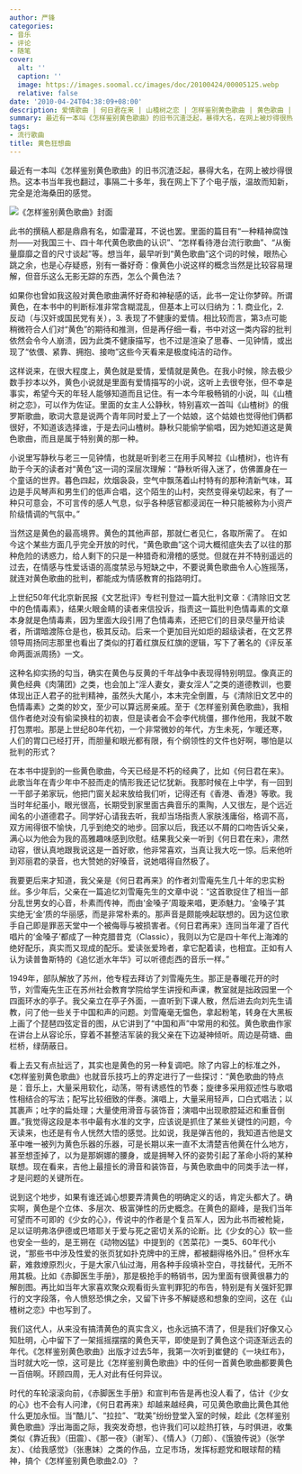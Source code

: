 ```yaml
---
author: 严锋
categories:
- 音乐
- 评论
- 随笔
cover:
  alt: ''
  caption: ''
  image: https://images.soomal.cc/images/doc/20100424/00005125.webp
  relative: false
date: '2010-04-24T04:38:09+08:00'
description: 爱情歌曲 | 何日君在来 | 山楂树之恋 | 怎样鉴别黄色歌曲 | 黄色歌曲 | 源自：严锋博客 | 版权：转载 |  平均/总评分：07.78/70
summary: 最近有一本叫《怎样鉴别黄色歌曲》的旧书沉渣泛起，暴得大名，在网上被炒得很热。这本书当年我也翻过，事隔二十多年，我在网上下了个电子版，温故而知新，完全是沧海桑田的感觉。此书的撰稿人都是鼎鼎有名，如雷灌耳，不说也罢。里面的篇目有“一种精神腐蚀剂――对我国三十、四十年代黄色歌曲的认识”、“怎样看待港台流行歌曲”、“从衡量靡靡之音的尺寸谈起”等。想当年，最早听到“黄色歌曲”这个词的时候，眼热心跳之余，也是心存疑惑，别有一番好奇……
tags:
- 流行歌曲
title: 黄色狂想曲
---
```


最近有一本叫《怎样鉴别黄色歌曲》的旧书沉渣泛起，暴得大名，在网上被炒得很热。这本书当年我也翻过，事隔二十多年，我在网上下了个电子版，温故而知新，完全是沧海桑田的感觉。

![《怎样鉴别黄色歌曲》封面](https://images.soomal.cc/images/doc/20100424/00005125.webp)



此书的撰稿人都是鼎鼎有名，如雷灌耳，不说也罢。里面的篇目有“一种精神腐蚀剂――对我国三十、四十年代黄色歌曲的认识”、“怎样看待港台流行歌曲”、“从衡量靡靡之音的尺寸谈起”等。想当年，最早听到“黄色歌曲”这个词的时候，眼热心跳之余，也是心存疑惑，别有一番好奇：像黄色小说这样的概念当然是比较容易理解，但音乐这么无影无踪的东西，怎么个黄色法？

如果你也曾如我这般对黄色歌曲满怀好奇和神秘感的话，此书一定让你梦碎。所谓黄色，在本书中的判断标准非常含糊混乱，但基本上可以归纳为：1. 商业化，2. 反动（与汉奸或国民党有关），3. 表现了不健康的爱情。相比较而言，第3点可能稍微符合人们对“黄色”的期待和推测，但是再仔细一看，书中对这一类内容的批判依然会令今人崩溃，因为此类不健康描写，也不过是渲染了思春、一见钟情，或出现了“依偎、紧靠、拥抱、接吻”这些今天看来是极度纯洁的动作。

这样说来，在很大程度上，黄色就是爱情，爱情就是黄色。在我小时候，除去极少数手抄本以外，黄色小说就是里面有爱情描写的小说，这听上去很夸张，但不幸是事实，希望今天的年轻人能够知道而且记住。有一本今年极畅销的小说，叫《山楂树之恋》，可以作为佐证。里面的女主人公静秋，特别喜欢一首叫《山楂树》的俄罗斯歌曲，歌词大意是说两个青年同时爱上了一个姑娘，这个姑娘也觉得他们俩都很好，不知道该选择谁，于是去问山楂树。静秋只能偷学偷唱，因为她知道这是黄色歌曲，而且是属于特别黄的那一种。

小说里写静秋与老三一见钟情，也就是听到老三在用手风琴拉《山楂树》，也许有助于今天的读者对“黄色”这一词的深层次理解：“静秋听得入迷了，仿佛置身在一个童话的世界。暮色四起，炊烟袅袅，空气中飘荡着山村特有的那种清新气味，耳边是手风琴声和男生们的低声合唱，这个陌生的山村，突然变得亲切起来，有了一种只可意会，不可言传的感人气息，似乎各种感官都浸润在一种只能被称为小资产阶级情调的气氛中。” 

当然这是黄色的最高境界。黄色的其他声部，那就仁者见仁，各取所需了。 在如今这个某些方面几乎完全开放的时代，“黄色歌曲”这个词大概彻底失去了以往的那种危险的诱惑力，给人剩下的只是一种猎奇和滑稽的感觉。但就在并不特别遥远的过去，在情感与性爱话语的高度禁忌与短缺之中，不要说黄色歌曲令人心旌摇荡，就连对黄色歌曲的批判，都能成为情感教育的指路明灯。

上世纪50年代北京新民报《文艺批评》专栏刊登过一篇大批判文章：《清除旧文艺中的色情毒素》，结果火眼金睛的读者来信投诉，指责这一篇批判色情毒素的文章本身就是色情毒素，因为里面大段引用了色情毒素，还把它们的目录尽量开给读者，所谓暗渡陈仓是也，极其反动。后来一个更加目光如炬的超级读者，在文艺界领导周扬同志那里也看出了类似的打着红旗反红旗的逻辑，写下了著名的《评反革命两面派周扬》一文。

这种名抑实扬的勾当，确实在黄色与反黄的千年战争中表现得特别明显。像真正的黄色经典《肉蒲团》之类，也会加上“淫人妻女，妻女淫人”之类的道德教训，也要体现出正人君子的批判精神，虽然头大尾小，本末完全倒置，与《清除旧文艺中的色情毒素》之类的妙文，至少可以算远房亲戚。至于《怎样鉴别黄色歌曲》，我相信作者绝对没有偷梁换柱的初衷，但是读者会不会李代桃僵，挪作他用，我就不敢打包票啦。那是上世纪80年代初，一个非常微妙的年代，方生未死，乍暖还寒，人们的胃口已经打开，而胆量和眼光都有限，有个纲领性的文件也好啊，哪怕是以批判的形式？ 

在本书中提到的一些黄色歌曲，今天已经是不朽的经典了，比如《何日君在来》。此歌当年在青少年中不胫而走的情形我还记忆犹新。我那时候在上中学，有一回到一干部子弟家玩，他把门窗关起来放给我们听，记得还有《香港、香港》等歌。我当时年纪虽小，眼光很高，长期受到家里面古典音乐的熏陶，人又很左，是个远近闻名的小道德君子。同学好心请我去听，我却当场指责人家肤浅庸俗，格调不高，双方闹得很不愉快，几乎到绝交的地步。回家以后，我还以不屑的口吻告诉父亲，满心以为他会为我的高雅趣味感到欣慰。结果我父亲一听到《何日君在来》，肃然动容，很认真地跟我说这是一首好歌，他非常喜欢，当真让我大吃一惊。后来他听到邓丽君的录音，也大赞她的好嗓音，说她唱得自然极了。

我要更后来才知道，我父亲是《何日君再来》的作者刘雪庵先生几十年的忠实粉丝。多少年后，父亲在一篇追忆刘雪庵先生的文章中说：“这首歌捉住了相当一部分乱世男女的心音，朴素而传神，而由‘金嗓子’周璇来唱，更添魅力。‘金嗓子’其实绝无‘金’质的华丽感，而是非常朴素的。那声音是颇能唤起联想的。因为这位歌手自己即是罪恶天堂中一个被侮辱与被损害者。《何日君再来》连同当年灌了百代唱片的‘金嗓子’都成了一种克腊昔克（Classic），我则以为它是四十年代上海滩的绝好配乐，真实而又现成的配乐。爱读张爱玲者，拿它配着读，也相宜。正如有人认为读普鲁斯特的《追忆逝水年华》可以听德彪西的音乐一样。” 

1949年，部队解放了苏州，他专程去拜访了刘雪庵先生。那正是春暖花开的时节，刘雪庵先生正在苏州社会教育学院给学生讲授和声课，教室就是拙政园里一个四面环水的亭子。我父亲立在亭子外面，一直听到下课人散，然后进去向刘先生请教，问了他一些关于中国和声的问题。刘雪庵毫无愠色，拿起粉笔，转身在大黑板上画了个琵琶四弦定音的图，从它讲到了“中国和声”中常用的和弦。黄色歌曲作家在讲台上从容论乐，穿着不甚整洁军装的我父亲在下边凝神倾听。周边是荷塘、曲栏桥，绿荫蔽日。

看上去又有点扯远了，其实也是黄色的另一种复调吧。除了内容上的标准之外，《怎样鉴别黄色歌曲》也就音乐技巧上的界定进行了一些探讨：“黄色歌曲的特点是：音乐上，大量采用软化，动荡，带有诱惑性的节奏；旋律多采用叙述性与歌唱性相结合的写法；配写比较细致的伴奏。演唱上，大量采用轻声，口白式唱法；以其裹声；吐字的扁处理；大量使用滑音与装饰音；演唱中出现歌腔延迟和重音倒置。”我觉得这段是本书中最有水准的文字，应该说是抓住了某些关键性的问题，今天读来，也还是有令人恍然大悟的感觉。比如说，我是弹吉他的，我知道吉他是文革中唯一被列为黄色乐器的乐器，可是长期以来一直不太清楚吉他黄在什么地方，甚至想歪掉了，以为是那婀娜的腰身，或是拥琴入怀的姿势引起了革命小将的某种联想。现在看来，吉他上最擅长的滑音和装饰音，与黄色歌曲中的同类手法一样，才是问题的关键所在。

说到这个地步，如果有谁还诚心想要弄清黄色的明确定义的话，肯定头都大了。确实啊，黄色是个立体、多层次、极富弹性的历史概念。在黄色的巅峰，是我们当年可望而不可即的《少女的心》，传说中的作者是个复员军人，因为此书而被枪毙，足以证明弗洛伊德或巴塔耶关于爱与死之密切关系的论断。比《少女的心》软一些也安全一些的，是王朔在《动物凶猛》中提到的《苦菜花》一类5、60年代小说，“那些书中涉及性爱的张页犹如扑克牌中的王牌，都被翻得格外旧。” 但杯水车薪，难救燎原烈火，于是大家八仙过海，用各种手段填补空白，寻找替代，无所不用其极。比如《赤脚医生手册》，那是极抢手的畅销书，因为里面有很黄很暴力的解剖图。再比如当年大家喜欢聚众观看街头宣判罪犯的布告，特别是有关强奸犯罪行的文字段落，令人愤怒恐惧之余，又留下许多不解疑惑和想象的空间，这在《山楂树之恋》中也写到了。

我们这代人，从来没有搞清黄色的真实含义，也永远搞不清了，但是我们好像又心知肚明，心中留下了一架摇摇摆摆的黄色天平，即使是到了黄色这个词逐渐远去的年代。《怎样鉴别黄色歌曲》出版才过去5年，我第一次听到崔健的《一块红布》，当时就大吃一惊，这可是比《怎样鉴别黄色歌曲》中的任何一首黄色歌曲都要黄色一百倍啊。环顾四周，无人对此有任何异议。

时代的车轮滚滚向前，《赤脚医生手册》和宣判布告是再也没人看了，估计《少女的心》也不会有人问津，《何日君再来》却越来越经典，可见黄色歌曲比黄色其他什么更加永恒。当“酷儿”、“拉拉”、“耽美”纷纷登堂入室的时候，趁此《怎样鉴别黄色歌曲》浮出海面之际，我突发奇想，也许我们可以趁热打铁，与时俱进，收集类似《靠近我》（田震）、《那一夜》（谢军）、《情人》（刀郎）、《饿狼传说》（张学友）、《给我感觉》（张惠妹）之类的作品，立足市场，发挥标题党和眼球帮的精神，搞个《怎样鉴别黄色歌曲2.0》？